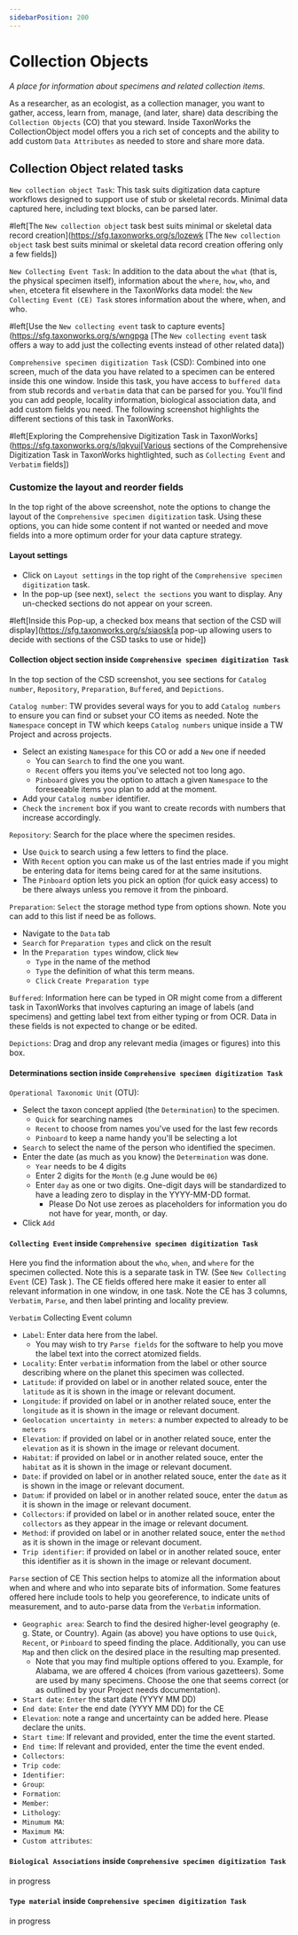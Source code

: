 ```yaml
---
sidebarPosition: 200
---
```

# Collection Objects
_A place for information about specimens and related collection items_.

As a researcher, as an ecologist, as a collection manager, you want to gather, access, learn from, manage, (and later, share) data describing the `Collection Objects` (CO) that you steward. Inside TaxonWorks the CollectionObject model offers you a rich set of concepts and the ability to add custom `Data Attributes` as needed to store and share more data.

## Collection Object related tasks

`New collection object Task`: This task suits digitization data capture workflows designed to support use of stub or skeletal records. Minimal data captured here, including text blocks, can be parsed later.

#left[The `New collection object` task best suits minimal or skeletal data record creation](https://sfg.taxonworks.org/s/lozewk [The `New collection object` task best suits minimal or skeletal data record creation offering only a few fields])

`New Collecting Event Task`: In addition to the data about the `what` (that is, the physical specimen itself), information about the `where`, `how`, `who`, and `when`, etcetera fit elsewhere in the TaxonWorks data model: the `New Collecting Event (CE) Task` stores information about the where, when, and who.

#left[Use the `New collecting event` task to capture events](https://sfg.taxonworks.org/s/wngpga [The `New collecting event` task offers a way to add just the collecting events instead of other related data])

`Comprehensive specimen digitization Task` (CSD): Combined into one screen, much of the data you have related to a specimen can be entered inside this one window. Inside this task, you have access to `buffered data` from stub records and `verbatim` data that can be parsed for you. You'll find you can add people, locality information, biological association data, and add custom fields you need. The following screenshot highlights the different sections of this task in TaxonWorks.

#left[Exploring the Comprehensive Digitization Task in TaxonWorks](https://sfg.taxonworks.org/s/lqkyui[Various sections of the Comprehensive Digitization Task in TaxonWorks hightlighted, such as `Collecting Event` and `Verbatim` fields])

### Customize the layout and reorder fields
In the top right of the above screenshot, note the options to change the layout of the `Comprehensive specimen digitization` task. Using these options, you can hide some content if not wanted or needed and move fields into a more optimum order for your data capture strategy.

#### Layout settings
- Click on `Layout settings` in the top right of the `Comprehensive specimen digitization` task.
- In the pop-up (see next), `select the sections` you want to display. Any un-checked sections do not appear on your screen.

#left[Inside this Pop-up, a checked box means that section of the CSD will display](https://sfg.taxonworks.org/s/siaosk[a pop-up allowing users to decide with sections of the CSD tasks to use or hide])

#### Collection object section inside `Comprehensive specimen digitization Task`
In the top section of the CSD screenshot, you see sections for `Catalog number`, `Repository`, `Preparation`, `Buffered`, and `Depictions`.

`Catalog number`: TW provides several ways for you to add `Catalog numbers` to ensure you can find or subset your CO items as needed. Note the `Namespace` concept in TW which keeps `Catalog numbers` unique inside a TW Project and across projects.
- Select an existing `Namespace` for this CO or add a `New` one if needed
  - You can `Search` to find the one you want.
  - `Recent` offers you items you've selected not too long ago.
  - `Pinboard` gives you the option to attach a given `Namespace` to the foreseeable items you plan to add at the moment.
- Add your `Catalog number` identifier.
- `Check` the `increment` box if you want to create records with numbers that increase accordingly.

`Repository`: Search for the place where the specimen resides. 
- Use `Quick` to search using a few letters to find the place.
- With `Recent` option you can make us of the last entries made if you might be entering data for items being cared for at the same insitutions.
- The `Pinboard` option lets you pick an option (for quick easy access) to be there always unless you remove it from the pinboard.

`Preparation`: `Select` the storage method type from options shown. Note you can add to this list if need be as follows.
- Navigate to the `Data` tab
- `Search` for `Preparation types` and click on the result
- In the `Preparation types` window, click `New`
  - `Type` in the name of the method
  - `Type` the definition of what this term means.
  - `Click` `Create Preparation type`

`Buffered`: Information here can be typed in OR might come from a different task in TaxonWorks that involves capturing an image of labels (and specimens) and getting label text from either typing or from OCR. Data in these fields is not expected to change or be edited.

`Depictions`: Drag and drop any relevant media (images or figures) into this box.

#### Determinations section inside `Comprehensive specimen digitization Task`

`Operational Taxonomic Unit` (OTU): 
- Select the taxon concept applied (the `Determination`) to the specimen.
  - `Quick` for searching names
  - `Recent` to choose from names you've used for the last few records
  - `Pinboard` to keep a name handy you'll be selecting a lot
- `Search` to select the name of the person who identified the specimen.
- Enter the date (as much as you know) the `Determination` was done.
  - `Year` needs to be 4 digits
  - Enter 2 digits for the `Month` (e.g June would be `06`)
  - Enter `day` as one or two digits. One-digit days will be standardized to have a leading zero to display in the YYYY-MM-DD format.
    - Please Do Not use zeroes as placeholders for information you do not have for year, month, or day.
- Click `Add`

#### `Collecting Event` inside `Comprehensive specimen digitization Task`
Here you find the information about the `who`, `when`, and `where` for the specimen collected. Note this is a separate task in TW. (See `New Collecting Event` (CE) Task ). The CE fields offered here make it easier to enter all relevant information in one window, in one task. Note the CE has 3 columns, `Verbatim`, `Parse`, and then label printing and locality preview.

`Verbatim` Collecting Event column
  - `Label`: Enter data here from the label.
    - You may wish to try `Parse fields` for the software to help you move the label text into the correct atomized fields.
  - `Locality`: Enter `verbatim` information from the label or other source describing where on the planet this specimen was collected. 
  - `Latitude`: if provided on label or in another related souce, enter the `latitude` as it is shown in the image or relevant document.
  - `Longitude`: if provided on label or in another related souce, enter the `longitude` as it is shown in the image or relevant document.
  - `Geolocation uncertainty in meters`: a number expected to already to be `meters` 
  - `Elevation`: if provided on label or in another related souce, enter the `elevation` as it is shown in the image or relevant document.
  - `Habitat`: if provided on label or in another related souce, enter the `habitat` as it is shown in the image or relevant document.
  - `Date`: if provided on label or in another related souce, enter the `date` as it is shown in the image or relevant document.
  - `Datum`: if provided on label or in another related souce, enter the `datum` as it is shown in the image or relevant document.
  - `Collectors`: if provided on label or in another related souce, enter the `collectors` as they appear in the image or relevant document.
  - `Method`: if provided on label or in another related souce, enter the `method` as it is shown in the image or relevant document.
  - `Trip identifier`: if provided on label or in another related souce, enter this identifier as it is shown in the image or relevant document.

`Parse` section of CE
This section helps to atomize all the information about when and where and who into separate bits of information. Some features offered here include tools to help you georeference, to indicate units of measurement, and to auto-parse data from the `Verbatim` information.
- `Geographic area`: Search to find the desired higher-level geography (e. g. State, or Country). Again (as above) you have options to use `Quick`, `Recent`, or `Pinboard` to speed finding the place. Additionally, you can use `Map` and then click on the desired place in the resulting map presented.
  - Note that you may find multiple options offered to you. Example, for Alabama, we are offered 4 choices (from various gazetteers). Some are used by many specimens. Choose the one that seems correct (or as outlined by your Project needs documentation). 
- `Start date`: `Enter` the start date (YYYY MM DD)
- `End date`: `Enter` the end date (YYYY MM DD) for the CE
- `Elevation`: note a range and uncertainty can be added here. Please declare the units.
- `Start time`: If relevant and provided, enter the time the event started.
- `End time`: If relevant and provided, enter the time the event ended.
- `Collectors`: 
- `Trip code`:
- `Identifier`:
- `Group`:
- `Formation`:
- `Member`:
- `Lithology`:
- `Minumum MA`:
- `Maximum MA`:
- `Custom attributes`:

#### `Biological Associations` inside `Comprehensive specimen digitization Task`

in progress

#### `Type material` inside `Comprehensive specimen digitization Task`

in progress